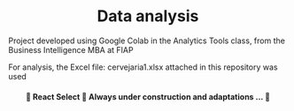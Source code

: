 <h1 align = "center"> Data analysis </h1>

Project developed using Google Colab in the Analytics Tools class, from the Business Intelligence MBA at FIAP

For analysis, the Excel file: cervejaria1.xlsx attached in this repository was used

<h4 align = "center">
🚧 React Select 🚀 Always under construction and adaptations ... 🚧
</h4>

